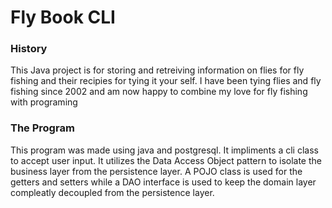 <h1>Fly Book CLI</h1>

<h3>History</h3>
<div><p>This Java project is for storing and retreiving information on flies for fly fishing and their recipies for tying it your self. I have been tying flies and fly fishing since 2002 and am now happy to 
combine my love for fly fishing with programing</p></div>
<p></p>
<h3>The Program</h3>
<div><p>
This program was made using java and postgresql. It impliments a cli class to accept user input. It utilizes the Data Access Object pattern to isolate the business layer from the persistence layer. A POJO class is used for the getters and setters while a DAO interface is used to keep the domain layer compleatly decoupled from the persistence layer.
</p></div>


